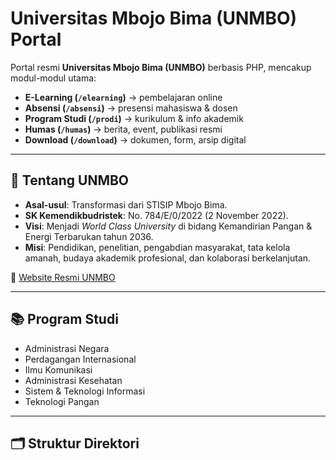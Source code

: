 # Universitas Mbojo Bima (UNMBO) Portal

Portal resmi **Universitas Mbojo Bima (UNMBO)** berbasis PHP, mencakup modul-modul utama:

- **E-Learning (`/elearning`)** → pembelajaran online  
- **Absensi (`/absensi`)** → presensi mahasiswa & dosen  
- **Program Studi (`/prodi`)** → kurikulum & info akademik  
- **Humas (`/humas`)** → berita, event, publikasi resmi  
- **Download (`/download`)** → dokumen, form, arsip digital  

---

## 🏫 Tentang UNMBO

- **Asal-usul**: Transformasi dari STISIP Mbojo Bima.  
- **SK Kemendikbudristek**: No. 784/E/0/2022 (2 November 2022).  
- **Visi**: Menjadi *World Class University* di bidang Kemandirian Pangan & Energi Terbarukan tahun 2036.  
- **Misi**: Pendidikan, penelitian, pengabdian masyarakat, tata kelola amanah, budaya akademik profesional, dan kolaborasi berkelanjutan.  

📌 [Website Resmi UNMBO](https://unmbo.ac.id)

---

## 📚 Program Studi

- Administrasi Negara  
- Perdagangan Internasional  
- Ilmu Komunikasi  
- Administrasi Kesehatan  
- Sistem & Teknologi Informasi  
- Teknologi Pangan  

---

## 🗂️ Struktur Direktori



